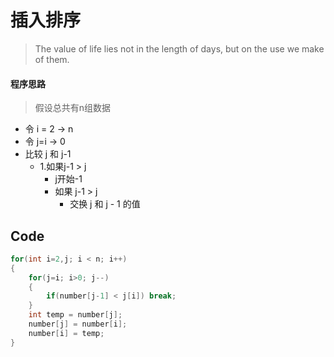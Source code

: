 # 插入排序

>The value of life lies not in the length of days, but on the use we make of them.

####  程序思路

> 假设总共有n组数据

- 令   i = 2  ->  n
- 令	 j=i -> 0 
- 比较 j 和 j-1 
    - 1.如果j-1 > j 
        - j开始-1
        - 如果  j-1  > j
          - 交换 j 和 j - 1 的值

## Code

```c
for(int i=2,j; i < n; i++)
{
    for(j=i; i>0; j--)
    {
        if(number[j-1] < j[i]) break;
    }
    int temp = number[j];
    number[j] = number[i];
    number[i] = temp;
}
```